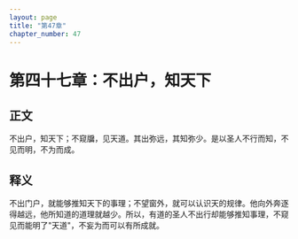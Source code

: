 ```yaml
---
layout: page
title: "第47章"
chapter_number: 47
---
```


# 第四十七章：不出户，知天下

## 正文
不出户，知天下；不窥牖，见天道。其出弥远，其知弥少。是以圣人不行而知，不见而明，不为而成。

## 释义
不出门户，就能够推知天下的事理；不望窗外，就可以认识天的规律。他向外奔逐得越远，他所知道的道理就越少。所以，有道的圣人不出行却能够推知事理，不窥见而能明了"天道"，不妄为而可以有所成就。